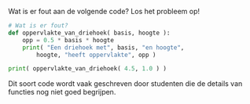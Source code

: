 Wat is er fout aan de volgende code? Los het
probleem op!

```python
# Wat is er fout?
def oppervlakte_van_driehoek( basis, hoogte ):
    opp = 0.5 * basis * hoogte
    print( "Een driehoek met", basis, "en hoogte",
        hoogte, "heeft oppervlakte", opp )

print( oppervlakte_van_driehoek( 4.5, 1.0 ) )
```

Dit soort code wordt vaak geschreven door studenten die de details van
functies nog niet goed begrijpen.  
